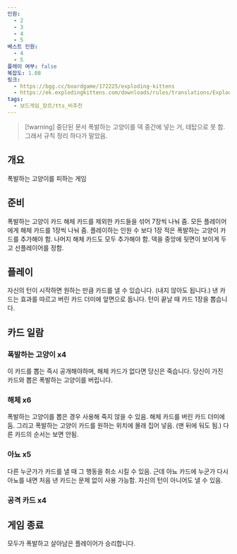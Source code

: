 ```yaml
---
인원:
  - 2
  - 3
  - 4
  - 5
베스트 인원:
  - 4
  - 5
플레이 여부: false
복잡도: 1.08
링크:
  - https://bgg.cc/boardgame/172225/exploding-kittens
  - https://ek.explodingkittens.com/downloads/rules/translations/Exploding-Kittens_Rules_KR.pdf
tags:
  - 보드게임_장르/tts_비추천
---
```

> [!warning] 중단된 문서
> 폭발하는 고양이를 덱 중간에 넣는 거, 테탑으로 못 함.
> 그래서 규칙 정리 하다가 말았음.
## 개요
폭발하는 고양이를 피하는 게임
## 준비
폭발하는 고양이 카드 해체 카드를 제외한 카드들을 섞어 7장씩 나눠 줌.
모든 플레이어에게 해체 카드를 1장씩 나눠 줌.
플레이하는 인원 수 보다 1장 적은 폭발하는 고양이 카드를 추가해야 함.
나머지 해체 카드도 모두 추가해야 함.
덱을 중앙에 뒷면이 보이게 두고 선플레이어를 정함.
## 플레이
자신의 턴이 시작하면 원하는 만큼 카드를 낼 수 있습니다. (내지 않아도 됩니다.)
낸 카드는 효과를 따르고 버린 카드 더미에 앞면으로 둡니다.
턴이 끝날 때 카드 1장을 뽑습니다.
## 카드 일람
### 폭발하는 고양이 x4
이 카드를 뽑는 즉시 공개해야하며, 해체 카드가 없다면 당신은 죽습니다.
당신이 가진 카드와 뽑은 폭발하는 고양이를 버립니다.
### 해체 x6
폭발하는 고양이를 뽑은 경우 사용해 죽지 않을 수 있음.
해체 카드를 버린 카드 더미에 둠.
그리고 폭발하는 고양이 카드를 원하는 위치에 몰래 집어 넣음.
(맨 뒤에 둬도 됨.)
다른 카드의 순서는 보면 안됨.
### 아뇨 x5
다른 누군가가 카드를 낼 때 그 행동을 취소 시킬 수 있음.
근데 아뇨 카드에 누군가 다시 아뇨를 내면 처음 낸 카드는 문제 없이 사용 가능함.
자신의 턴이 아니어도 낼 수 있음.
### 공격 카드 x4

## 게임 종료
모두가 폭발하고 살아남은 플레이어가 승리합니다.